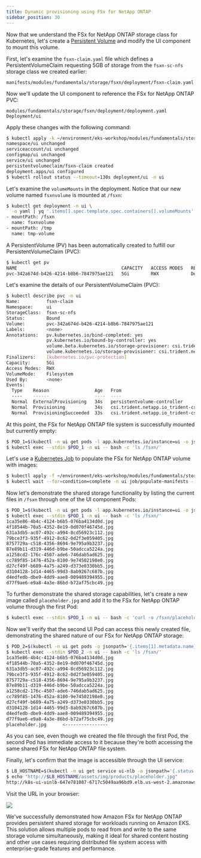 ```yaml
---
title: Dynamic provisioning using FSx for NetApp ONTAP
sidebar_position: 30
---
```


Now that we understand the FSx for NetApp ONTAP storage class for Kubernetes, let's create a [Persistent Volume](https://kubernetes.io/docs/concepts/storage/persistent-volumes/) and modify the UI component to mount this volume.

First, let's examine the `fsxn-claim.yaml` file which defines a PersistentVolumeClaim requesting 5GB of storage from the `fsxn-sc-nfs` storage class we created earlier:

```file
manifests/modules/fundamentals/storage/fsxn/deployment/fsxn-claim.yaml
```

Now we'll update the UI component to reference the FSx for NetApp ONTAP PVC:

```kustomization
modules/fundamentals/storage/fsxn/deployment/deployment.yaml
Deployment/ui
```

Apply these changes with the following command:

```bash
$ kubectl apply -k ~/environment/eks-workshop/modules/fundamentals/storage/fsxn/deployment
namespace/ui unchanged
serviceaccount/ui unchanged
configmap/ui unchanged
service/ui unchanged
persistentvolumeclaim/fsxn-claim created
deployment.apps/ui configured
$ kubectl rollout status --timeout=130s deployment/ui -n ui
```

Let's examine the `volumeMounts` in the deployment. Notice that our new volume named `fsxnvolume` is mounted at `/fsxn`:

```bash
$ kubectl get deployment -n ui \
  -o yaml | yq '.items[].spec.template.spec.containers[].volumeMounts'
- mountPath: /fsxn
  name: fsxnvolume
- mountPath: /tmp
  name: tmp-volume
```

A PersistentVolume (PV) has been automatically created to fulfill our PersistentVolumeClaim (PVC):

```bash
$ kubectl get pv
NAME                                       CAPACITY   ACCESS MODES   RECLAIM POLICY   STATUS   CLAIM                                 STORAGECLASS   REASON   AGE
pvc-342a674d-b426-4214-b8b6-7847975ae121   5Gi        RWX            Delete           Bound    ui/fsxn-claim                      fsxn-sc-nfs                  2m33s
```

Let's examine the details of our PersistentVolumeClaim (PVC):

```bash
$ kubectl describe pvc -n ui
Name:          fsxn-claim
Namespace:     ui
StorageClass:  fsxn-sc-nfs
Status:        Bound
Volume:        pvc-342a674d-b426-4214-b8b6-7847975ae121
Labels:        <none>
Annotations:   pv.kubernetes.io/bind-completed: yes
               pv.kubernetes.io/bound-by-controller: yes
               volume.beta.kubernetes.io/storage-provisioner: csi.trident.netapp.io
               volume.kubernetes.io/storage-provisioner: csi.trident.netapp.io
Finalizers:    [kubernetes.io/pvc-protection]
Capacity:      5Gi
Access Modes:  RWX
VolumeMode:    Filesystem
Used By:       <none>
Events:
  Type    Reason                 Age   From                                                                                      Message
  ----    ------                 ----  ----                                                                                      -------
  Normal  ExternalProvisioning   34s   persistentvolume-controller                                                               waiting for a volume to be created, either by external provisioner "csi.trident.netapp.io" or manually created by system administrator
  Normal  Provisioning           34s   csi.trident.netapp.io_trident-csi-6b9cdcddf6-kwx7p_35a063fc-5d91-4ba1-9bce-4d71de597b14  External provisioner is provisioning volume for claim "ui/fsxn-claim"
  Normal  ProvisioningSucceeded  33s   csi.trident.netapp.io_trident-csi-6b9cdcddf6-kwx7p_35a063fc-5d91-4ba1-9bce-4d71de597b14  Successfully provisioned volume pvc-342a674d-b426-4214-b8b6-7847975ae121
```

At this point, the FSx for NetApp ONTAP file system is successfully mounted but currently empty:

```bash
$ POD_1=$(kubectl -n ui get pods -l app.kubernetes.io/instance=ui -o jsonpath='{.items[0].metadata.name}')
$ kubectl exec --stdin $POD_1 -n ui -- bash -c 'ls /fsxn/'
```

Let's use a [Kubernetes Job](https://kubernetes.io/docs/concepts/workloads/controllers/job/) to populate the FSx for NetApp ONTAP volume with images:

```bash
$ kubectl apply -f ~/environment/eks-workshop/modules/fundamentals/storage/fsxn/job.yaml
$ kubectl wait --for=condition=complete -n ui job/populate-manifests --timeout=300s
```

Now let's demonstrate the shared storage functionality by listing the current files in `/fsxn` through one of the UI component Pods:

```bash
$ POD_1=$(kubectl -n ui get pods -l app.kubernetes.io/instance=ui -o jsonpath='{.items[0].metadata.name}')
$ kubectl exec --stdin $POD_1 -n ui -- bash -c 'ls /fsxn/'
1ca35e86-4b4c-4124-b6b5-076ba4134d0d.jpg
4f18544b-70a5-4352-8e19-0d070f46745d.jpg
631a3db5-ac07-492c-a994-8cd56923c112.jpg
79bce3f3-935f-4912-8c62-0d2f3e059405.jpg
8757729a-c518-4356-8694-9e795a9b3237.jpg
87e89b11-d319-446d-b9be-50adcca5224a.jpg
a1258cd2-176c-4507-ade6-746dab5ad625.jpg
cc789f85-1476-452a-8100-9e74502198e0.jpg
d27cf49f-b689-4a75-a249-d373e0330bb5.jpg
d3104128-1d14-4465-99d3-8ab9267c687b.jpg
d4edfedb-dbe9-4dd9-aae8-009489394955.jpg
d77f9ae6-e9a8-4a3e-86bd-b72af75cbc49.jpg
```

To further demonstrate the shared storage capabilities, let's create a new image called `placeholder.jpg` and add it to the FSx for NetApp ONTAP volume through the first Pod:

```bash
$ kubectl exec --stdin $POD_1 -n ui -- bash -c 'curl -o /fsxn/placeholder.jpg https://placehold.co/600x400/jpg?text=EKS+Workshop\\nPlaceholder'
```

Now we'll verify that the second UI Pod can access this newly created file, demonstrating the shared nature of our FSx for NetApp ONTAP storage:

```bash
$ POD_2=$(kubectl -n ui get pods -o jsonpath='{.items[1].metadata.name}')
$ kubectl exec --stdin $POD_2 -n ui -- bash -c 'ls /fsxn/'
1ca35e86-4b4c-4124-b6b5-076ba4134d0d.jpg
4f18544b-70a5-4352-8e19-0d070f46745d.jpg
631a3db5-ac07-492c-a994-8cd56923c112.jpg
79bce3f3-935f-4912-8c62-0d2f3e059405.jpg
8757729a-c518-4356-8694-9e795a9b3237.jpg
87e89b11-d319-446d-b9be-50adcca5224a.jpg
a1258cd2-176c-4507-ade6-746dab5ad625.jpg
cc789f85-1476-452a-8100-9e74502198e0.jpg
d27cf49f-b689-4a75-a249-d373e0330bb5.jpg
d3104128-1d14-4465-99d3-8ab9267c687b.jpg
d4edfedb-dbe9-4dd9-aae8-009489394955.jpg
d77f9ae6-e9a8-4a3e-86bd-b72af75cbc49.jpg
placeholder.jpg      <----------------
```

As you can see, even though we created the file through the first Pod, the second Pod has immediate access to it because they're both accessing the same shared FSx for NetApp ONTAP file system.

Finally, let's confirm that the image is accessible through the UI service:

```bash
$ LB_HOSTNAME=$(kubectl -n ui get service ui-nlb -o jsonpath='{.status.loadBalancer.ingress[*].hostname}{"\n"}')
$ echo "http://$LB_HOSTNAME/assets/img/products/placeholder.jpg"
http://k8s-ui-uinlb-647e781087-6717c5049aa96bd9.elb.us-west-2.amazonaws.com/assets/img/products/placeholder.jpg
```

Visit the URL in your browser:

<Browser url="http://k8s-ui-uinlb-647e781087-6717c5049aa96b...">
<img src={require('./assets/placeholder.jpg').default}/>
</Browser>

We've successfully demonstrated how Amazon FSx for NetApp ONTAP provides persistent shared storage for workloads running on Amazon EKS. This solution allows multiple pods to read from and write to the same storage volume simultaneously, making it ideal for shared content hosting and other use cases requiring distributed file system access with enterprise-grade features and performance.
